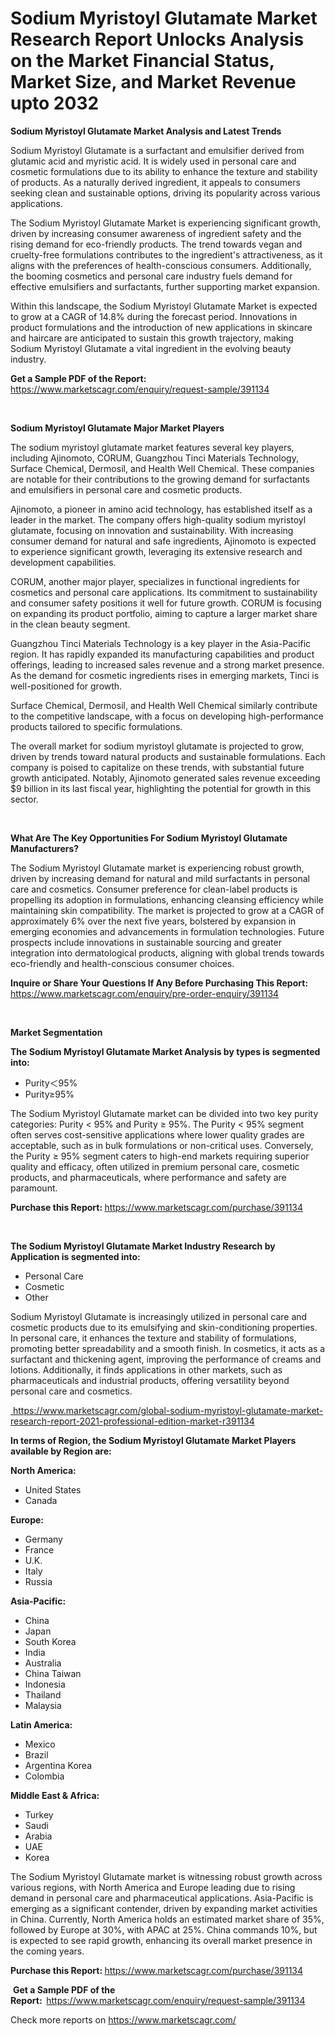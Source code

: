 <p><h1>Sodium Myristoyl Glutamate Market Research Report Unlocks Analysis on the Market Financial Status, Market Size, and Market Revenue upto 2032</h1></p><p><strong>Sodium Myristoyl Glutamate Market Analysis and Latest Trends</strong></p>
<p><p>Sodium Myristoyl Glutamate is a surfactant and emulsifier derived from glutamic acid and myristic acid. It is widely used in personal care and cosmetic formulations due to its ability to enhance the texture and stability of products. As a naturally derived ingredient, it appeals to consumers seeking clean and sustainable options, driving its popularity across various applications.</p><p>The Sodium Myristoyl Glutamate Market is experiencing significant growth, driven by increasing consumer awareness of ingredient safety and the rising demand for eco-friendly products. The trend towards vegan and cruelty-free formulations contributes to the ingredient's attractiveness, as it aligns with the preferences of health-conscious consumers. Additionally, the booming cosmetics and personal care industry fuels demand for effective emulsifiers and surfactants, further supporting market expansion.</p><p>Within this landscape, the Sodium Myristoyl Glutamate Market is expected to grow at a CAGR of 14.8% during the forecast period. Innovations in product formulations and the introduction of new applications in skincare and haircare are anticipated to sustain this growth trajectory, making Sodium Myristoyl Glutamate a vital ingredient in the evolving beauty industry.</p></p>
<p><strong>Get a Sample PDF of the Report:&nbsp;</strong> <a href="https://www.marketscagr.com/enquiry/request-sample/391134?utm_campaign=2942&utm_medium=2&utm_source=Github&utm_content=ia&utm_term=31032025&utm_id=sodium-myristoyl-glutamate">https://www.marketscagr.com/enquiry/request-sample/391134</a></p>
<p>&nbsp;</p>
<p><strong>Sodium Myristoyl Glutamate Major Market Players</strong></p>
<p><p>The sodium myristoyl glutamate market features several key players, including Ajinomoto, CORUM, Guangzhou Tinci Materials Technology, Surface Chemical, Dermosil, and Health Well Chemical. These companies are notable for their contributions to the growing demand for surfactants and emulsifiers in personal care and cosmetic products.</p><p>Ajinomoto, a pioneer in amino acid technology, has established itself as a leader in the market. The company offers high-quality sodium myristoyl glutamate, focusing on innovation and sustainability. With increasing consumer demand for natural and safe ingredients, Ajinomoto is expected to experience significant growth, leveraging its extensive research and development capabilities.</p><p>CORUM, another major player, specializes in functional ingredients for cosmetics and personal care applications. Its commitment to sustainability and consumer safety positions it well for future growth. CORUM is focusing on expanding its product portfolio, aiming to capture a larger market share in the clean beauty segment.</p><p>Guangzhou Tinci Materials Technology is a key player in the Asia-Pacific region. It has rapidly expanded its manufacturing capabilities and product offerings, leading to increased sales revenue and a strong market presence. As the demand for cosmetic ingredients rises in emerging markets, Tinci is well-positioned for growth.</p><p>Surface Chemical, Dermosil, and Health Well Chemical similarly contribute to the competitive landscape, with a focus on developing high-performance products tailored to specific formulations.</p><p>The overall market for sodium myristoyl glutamate is projected to grow, driven by trends toward natural products and sustainable formulations. Each company is poised to capitalize on these trends, with substantial future growth anticipated. Notably, Ajinomoto generated sales revenue exceeding $9 billion in its last fiscal year, highlighting the potential for growth in this sector.</p></p>
<p>&nbsp;</p>
<p><strong>What Are The Key Opportunities For Sodium Myristoyl Glutamate Manufacturers?</strong></p>
<p><p>The Sodium Myristoyl Glutamate market is experiencing robust growth, driven by increasing demand for natural and mild surfactants in personal care and cosmetics. Consumer preference for clean-label products is propelling its adoption in formulations, enhancing cleansing efficiency while maintaining skin compatibility. The market is projected to grow at a CAGR of approximately 6% over the next five years, bolstered by expansion in emerging economies and advancements in formulation technologies. Future prospects include innovations in sustainable sourcing and greater integration into dermatological products, aligning with global trends towards eco-friendly and health-conscious consumer choices.</p></p>
<p><strong>Inquire or Share Your Questions If Any Before Purchasing This Report:</strong> <a href="https://www.marketscagr.com/enquiry/pre-order-enquiry/391134?utm_campaign=2942&utm_medium=2&utm_source=Github&utm_content=ia&utm_term=31032025&utm_id=sodium-myristoyl-glutamate">https://www.marketscagr.com/enquiry/pre-order-enquiry/391134</a></p>
<p>&nbsp;</p>
<p><strong>Market Segmentation</strong></p>
<p><strong>The Sodium Myristoyl Glutamate Market Analysis by types is segmented into:</strong></p>
<p><ul><li>Purity＜95%</li><li>Purity≥95%</li></ul></p>
<p><p>The Sodium Myristoyl Glutamate market can be divided into two key purity categories: Purity < 95% and Purity ≥ 95%. The Purity < 95% segment often serves cost-sensitive applications where lower quality grades are acceptable, such as in bulk formulations or non-critical uses. Conversely, the Purity ≥ 95% segment caters to high-end markets requiring superior quality and efficacy, often utilized in premium personal care, cosmetic products, and pharmaceuticals, where performance and safety are paramount.</p></p>
<p><strong>Purchase this Report:&nbsp;</strong><a href="https://www.marketscagr.com/purchase/391134?utm_campaign=2942&utm_medium=2&utm_source=Github&utm_content=ia&utm_term=31032025&utm_id=sodium-myristoyl-glutamate">https://www.marketscagr.com/purchase/391134</a></p>
<p>&nbsp;</p>
<p><strong>The Sodium Myristoyl Glutamate Market Industry Research by Application is segmented into:</strong></p>
<p><ul><li>Personal Care</li><li>Cosmetic</li><li>Other</li></ul></p>
<p><p>Sodium Myristoyl Glutamate is increasingly utilized in personal care and cosmetic products due to its emulsifying and skin-conditioning properties. In personal care, it enhances the texture and stability of formulations, promoting better spreadability and a smooth finish. In cosmetics, it acts as a surfactant and thickening agent, improving the performance of creams and lotions. Additionally, it finds applications in other markets, such as pharmaceuticals and industrial products, offering versatility beyond personal care and cosmetics.</p></p>
<p><a href="https://www.marketscagr.com/global-sodium-myristoyl-glutamate-market-research-report-2021-professional-edition-market-r391134?utm_campaign=2942&utm_medium=2&utm_source=Github&utm_content=ia&utm_term=31032025&utm_id=sodium-myristoyl-glutamate">&nbsp;https://www.marketscagr.com/global-sodium-myristoyl-glutamate-market-research-report-2021-professional-edition-market-r391134</a></p>
<p><strong>In terms of Region, the Sodium Myristoyl Glutamate Market Players available by Region are:</strong></p>
<p>
    <p> <strong> North America: </strong>
        <ul>
            <li>United States</li>
            <li>Canada</li>
        </ul>
        </p> 
    <p> <strong> Europe: </strong>
        <ul>
            <li>Germany</li>
            <li>France</li>
            <li>U.K.</li>
            <li>Italy</li>
            <li>Russia</li>
        </ul>
        </p> 
    <p> <strong> Asia-Pacific: </strong>
        <ul>
            <li>China</li>
            <li>Japan</li>
            <li>South Korea</li>
            <li>India</li>
            <li>Australia</li>
            <li>China Taiwan</li>
            <li>Indonesia</li>
            <li>Thailand</li>
            <li>Malaysia</li>
        </ul>
        </p> 
    <p> <strong> Latin America: </strong>
        <ul>
            <li>Mexico</li>
            <li>Brazil</li>
            <li>Argentina Korea</li>
            <li>Colombia</li>
        </ul>
        </p> 
    <p> <strong> Middle East & Africa: </strong>
        <ul>
            <li>Turkey</li>
            <li>Saudi</li>
            <li>Arabia</li>
            <li>UAE</li>
            <li>Korea</li>
        </ul>
    </p>
    </p>
<p><p>The Sodium Myristoyl Glutamate market is witnessing robust growth across various regions, with North America and Europe leading due to rising demand in personal care and pharmaceutical applications. Asia-Pacific is emerging as a significant contender, driven by expanding market activities in China. Currently, North America holds an estimated market share of 35%, followed by Europe at 30%, with APAC at 25%. China commands 10%, but is expected to see rapid growth, enhancing its overall market presence in the coming years.</p></p>
<p><strong>Purchase this Report: </strong><a href="https://www.marketscagr.com/purchase/391134?utm_campaign=2942&utm_medium=2&utm_source=Github&utm_content=ia&utm_term=31032025&utm_id=sodium-myristoyl-glutamate">https://www.marketscagr.com/purchase/391134</a></p>
<p>&nbsp;<strong>Get a Sample PDF of the Report:&nbsp;&nbsp;</strong><a href="https://www.marketscagr.com/enquiry/request-sample/391134?utm_campaign=2942&utm_medium=2&utm_source=Github&utm_content=ia&utm_term=31032025&utm_id=sodium-myristoyl-glutamate">https://www.marketscagr.com/enquiry/request-sample/391134</a></p>
<p><strong></strong></p>
<p>Check more reports on <a href="https://www.marketscagr.com/?utm_campaign=2942&utm_medium=2&utm_source=Github&utm_content=ia&utm_term=31032025&utm_id=sodium-myristoyl-glutamate">https://www.marketscagr.com/</a></p>